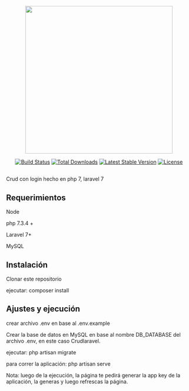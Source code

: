 <p align="center"><a href="https://laravel.com" target="_blank"><img src="https://raw.githubusercontent.com/laravel/art/master/logo-lockup/5%20SVG/2%20CMYK/1%20Full%20Color/laravel-logolockup-cmyk-red.svg" width="400"></a></p>

<p align="center">
<a href="https://travis-ci.org/laravel/framework"><img src="https://travis-ci.org/laravel/framework.svg" alt="Build Status"></a>
<a href="https://packagist.org/packages/laravel/framework"><img src="https://img.shields.io/packagist/dt/laravel/framework" alt="Total Downloads"></a>
<a href="https://packagist.org/packages/laravel/framework"><img src="https://img.shields.io/packagist/v/laravel/framework" alt="Latest Stable Version"></a>
<a href="https://packagist.org/packages/laravel/framework"><img src="https://img.shields.io/packagist/l/laravel/framework" alt="License"></a>
</p>

## 

Crud con login hecho en php 7, laravel 7


## Requerimientos

Node

php 7.3.4 +

Laravel 7+

MySQL

## Instalación

Clonar este repositorio

ejecutar: composer install

## Ajustes y ejecución

crear archivo .env en base al .env.example

Crear la base de datos en MySQL en base al nombre DB_DATABASE del archivo .env, en este caso Crudlaravel.

ejecutar: php artisan migrate

para correr la aplicación: php artisan serve

Nota: luego de la ejecución, la página te pedirá generar la app key de la aplicación, la generas y luego refrescas la página.
